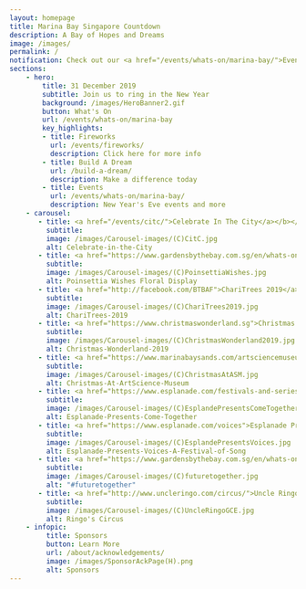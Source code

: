 ```yaml
---
layout: homepage
title: Marina Bay Singapore Countdown
description: A Bay of Hopes and Dreams
image: /images/
permalink: /
notification: Check out our <a href="/events/whats-on/marina-bay/">Events</a> page for more details 
sections:
    - hero:
        title: 31 December 2019
        subtitle: Join us to ring in the New Year
        background: /images/HeroBanner2.gif
        button: What's On
        url: /events/whats-on/marina-bay
        key_highlights:
        - title: Fireworks 
          url: /events/fireworks/
          description: Click here for more info
        - title: Build A Dream
          url: /build-a-dream/
          description: Make a difference today
        - title: Events 
          url: /events/whats-on/marina-bay/
          description: New Year's Eve events and more     
    - carousel:
       - title: <a href="/events/citc/">Celebrate In The City</a></b></font>
         subtitle:             
         image: /images/Carousel-images/(C)CitC.jpg
         alt: Celebrate-in-the-City
       - title: <a href="https://www.gardensbythebay.com.sg/en/whats-on/calendar-of-events/poinsettia-wishes-2019.html?utm_source=CitC&utm_medium=Ad&utm_campaign=Poinsettia2019&utm_term=All&utm_content=Nov4">Poinsettia Wishes Floral Display</a>
         subtitle: 
         image: /images/Carousel-images/(C)PoinsettiaWishes.jpg
         alt: Poinsettia Wishes Floral Display
       - title: <a href="http://facebook.com/BTBAF">ChariTrees 2019</a>
         subtitle: 
         image: /images/Carousel-images/(C)ChariTrees2019.jpg
         alt: ChariTrees-2019
       - title: <a href="https://www.christmaswonderland.sg">Christmas Wonderland 2019</a>
         subtitle: 
         image: /images/Carousel-images/(C)ChristmasWonderland2019.jpg
         alt: Christmas-Wonderland-2019
       - title: <a href="https://www.marinabaysands.com/artsciencemuseum">Christmas at ArtScience Museum</a>
         subtitle:  
         image: /images/Carousel-images/(C)ChristmasAtASM.jpg
         alt: Christmas-At-ArtScience-Museum
       - title: <a href="https://www.esplanade.com/festivals-and-series/come-together/2019">Esplanade Presents Come Together</a>
         subtitle:  
         image: /images/Carousel-images/(C)EsplandePresentsComeTogether.jpg
         alt: Esplanade-Presents-Come-Together
       - title: <a href="https://www.esplanade.com/voices">Esplanade Presents Voices - A Festival of Song</a>
         subtitle:  
         image: /images/Carousel-images/(C)EsplandePresentsVoices.jpg
         alt: Esplanade-Presents-Voices-A-Festival-of-Song
       - title: <a href="https://www.gardensbythebay.com.sg/en/whats-on/calendar-of-events/future-together.html?utm_source=CitC&utm_medium=Ad&utm_campaign=FutureTogether&utm_term=All&utm_content=Nov4">#futuretogether</a>
         subtitle:  
         image: /images/Carousel-images/(C)futuretogether.jpg
         alt: "#futuretogether"
       - title: <a href="http://www.uncleringo.com/circus/">Uncle Ringo Presents The Great Circus of Europe</a>
         subtitle:  
         image: /images/Carousel-images/(C)UncleRingoGCE.jpg
         alt: Ringo's Circus
    - infopic:
         title: Sponsors
         button: Learn More
         url: /about/acknowledgements/
         image: /images/SponsorAckPage(H).png
         alt: Sponsors  
---
```

